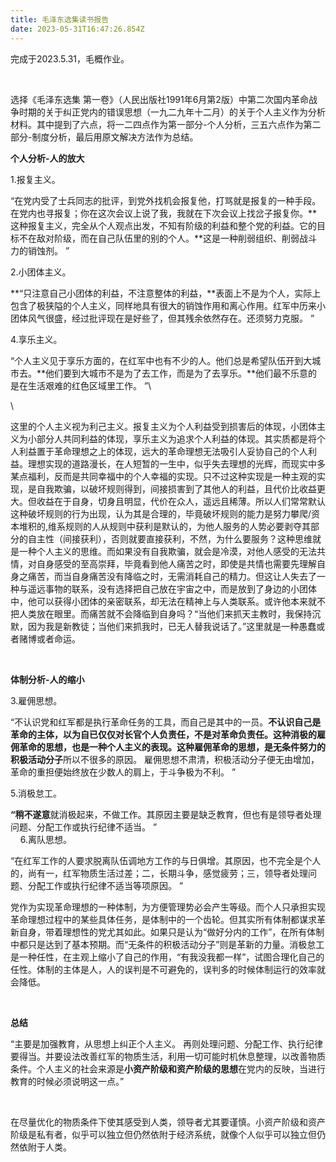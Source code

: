 ```yaml
---
title: 毛泽东选集读书报告
date: 2023-05-31T16:47:26.854Z
---
```



完成于2023.5.31，毛概作业。

 

选择《毛泽东选集 第一卷》（人民出版社1991年6月第2版）中第二次国内革命战争时期的关于纠正党内的错误思想（一九二九年十二月）的关于个人主义作为分析材料。其中提到了六点，将一二四点作为第一部分-个人分析，三五六点作为第二部分-制度分析，最后用原文解决方法作为总结。

**个人分析-人的放大**

1.报复主义。

“在党内受了士兵同志的批评，到党外找机会报复他，打骂就是报复的一种手段。在党内也寻报复；你在这次会议上说了我，我就在下次会议上找岔子报复你。**这种报复主义，完全从个人观点出发，不知有阶级的利益和整个党的利益。它的目标不在敌对阶级，而在自己队伍里的别的个人。**这是一种削弱组织、削弱战斗力的销蚀剂。 ”

2.小团体主义。

**“只注意自己小团体的利益，不注意整体的利益，**表面上不是为个人，实际上包含了极狭隘的个人主义，同样地具有很大的销蚀作用和离心作用。红军中历来小团体风气很盛，经过批评现在是好些了，但其残余依然存在。还须努力克服。 ”

4.享乐主义。

“个人主义见于享乐方面的，在红军中也有不少的人。他们总是希望队伍开到大城市去。**他们要到大城市不是为了去工作，而是为了去享乐。**他们最不乐意的是在生活艰难的红色区域里工作。 ”\
<!--\[if !supportLineBreakNewLine]-->\
<!--\[endif]-->

这里的个人主义视为利己主义。报复主义为个人利益受到损害后的体现，小团体主义为小部分人共同利益的体现，享乐主义为追求个人利益的体现。其实质都是将个人利益置于革命理想之上的体现，远大的革命理想无法吸引人妥协自己的个人利益。理想实现的道路漫长，在人短暂的一生中，似乎失去理想的光辉，而现实中多某点福利，反而是共同幸福中的个人幸福的实现。只不过这种实现是一种主观的实现，是自我欺骗，以破坏规则得到，间接损害到了其他人的利益，且代价比收益更大。但收益在于自身，切身且明显，代价在众人，遥远且稀薄。所以人们常常默认这种破坏规则的行为出现，认为其是合理的，毕竟破坏规则的能力是努力攀爬/资本堆积的,维系规则的人从规则中获利是默认的，为他人服务的人势必要剥夺其部分的自主性（间接获利），否则就要直接获利，不然，为什么要服务？这种思维就是一种个人主义的思维。而如果没有自我欺骗，就会是冷漠，对他人感受的无法共情，对自身感受的至高崇拜，毕竟看到他人痛苦之时，即使是共情也需要先理解自身之痛苦，而当自身痛苦没有降临之时，无需消耗自己的精力。但这让人失去了一种与遥远事物的联系，没有选择把自己放在宇宙之中，而是放到了身边的小团体中，他可以获得小团体的亲密联系，却无法在精神上与人类联系。或许他本来就不把人类放在眼里。而痛苦就不会降临到自身吗？“当他们来抓天主教时，我保持沉默，因为我是新教徒；当他们来抓我时，已无人替我说话了。”这里就是一种愚蠢或者赌博或者命运。

 

**体制分析-人的缩小**

3.雇佣思想。

“不认识党和红军都是执行革命任务的工具，而自己是其中的一员。**不认识自己是革命的主体，以为自已仅仅对长官个人负责任，不是对革命负责任。**这种消极的雇佣革命的思想，也是一种个人主义的表现。这种雇佣革命的思想，是**无条件努力的积极活动分子**所以不很多的原因。 雇佣思想不肃清，积极活动分子便无由增加，革命的重担便始终放在少数人的肩上，于斗争极为不利。 ”

5.消极怠工。

**“稍不遂意**就消极起来，不做工作。其原因主要是缺乏教育，但也有是领导者处理问题、分配工作或执行纪律不适当。 ”\
    6.离队思想。

“在红军工作的人要求脱离队伍调地方工作的与日俱增。其原因，也不完全是个人的，尚有一，红军物质生活过差；二，长期斗争，感觉疲劳；三，领导者处理问题、分配工作或执行纪律不适当等项原因。 ”

党作为实现革命理想的一种体制，为方便管理势必会产生等级。而个人只承担实现革命理想过程中的某些具体任务，是体制中的一个齿轮。但其实所有体制都谋求革新自身，带着理想性的党尤其如此。如果只是认为“做好分内的工作”，在所有体制中都只是达到了基本预期。而“无条件的积极活动分子”则是革新的力量。消极怠工是一种任性，在主观上缩小了自己的作用，“有我没我都一样”，试图合理化自己的任性。体制的主体是人，人的误判是不可避免的，误判多的时候体制运行的效率就会降低。

 

**总结**

“主要是加强教育，从思想上纠正个人主义。 再则处理问题、分配工作、执行纪律要得当。并要设法改善红军的物质生活，利用一切可能时机休息整理，以改善物质条件。个人主义的社会来源是**小资产阶级和资产阶级的思想**在党内的反映，当进行教育的时候必须说明这一点。”

 

在尽量优化的物质条件下使其感受到人类，领导者尤其要谨慎。小资产阶级和资产阶级是私有者，似乎可以独立但仍然依附于经济系统，就像个人似乎可以独立但仍然依附于人类。

<!--EndFragment-->
